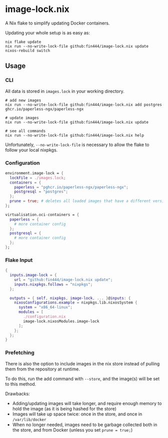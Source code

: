 # image-lock.nix

A Nix flake to simplify updating Docker containers.

Updating your whole setup is as easy as:

```
nix flake update
nix run --no-write-lock-file github:fin444/image-lock.nix update
nixos-rebuild switch
```

## Usage

### CLI

All data is stored in `images.lock` in your working directory.

```
# add new images
nix run --no-write-lock-file github:fin444/image-lock.nix add postgres ghcr.io/paperless-ngx/paperless-ngx

# update images
nix run --no-write-lock-file github:fin444/image-lock.nix update

# see all commands
nix run --no-write-lock-file github:fin444/image-lock.nix help
```

Unfortunately, `--no-write-lock-file` is necessary to allow the flake to follow your local nixpkgs.

### Configuration

```nix
environment.image-lock = {
  lockFile = ./images.lock;
  containers = {
    paperless = "pghcr.io/paperless-ngx/paperless-ngx";
    postgresql = "postgres";
  };
  prune = true; # deletes all loaded images that have a different version than images.lock
};

virtualisation.oci-containers = {
  paperless = {
    # more container config
  };
  postgresql = {
    # more container config
  };
};
```

### Flake Input

```nix
{
  inputs.image-lock = {
    url = "github:fin444/image-lock.nix update";
    inputs.nixpkgs.follows = "nixpkgs";
  };

  outputs = { self, nixpkgs, image-lock, ... }@inputs: {
    nixosConfigurations.example = nixpkgs.lib.nixosSystem {
      system = "x86_64-linux";
      modules = [
        ./configuration.nix
        image-lock.nixosModules.image-lock
      ];
    };
  };
}
```

### Prefetching

There is also the option to include images in the nix store instead of pulling them from the repository at runtime.

To do this, run the add command with `--store`, and the image(s) will be set to this method.

Drawbacks:
- Adding/updating images will take longer, and require enough memory to hold the image (as it is being hashed for the store)
- Images will take up space twice: once in the store, and once in `/var/lib/docker`
- When no longer needed, images need to be garbage collected both in the store, and from Docker (unless you set `prune = true;`)
